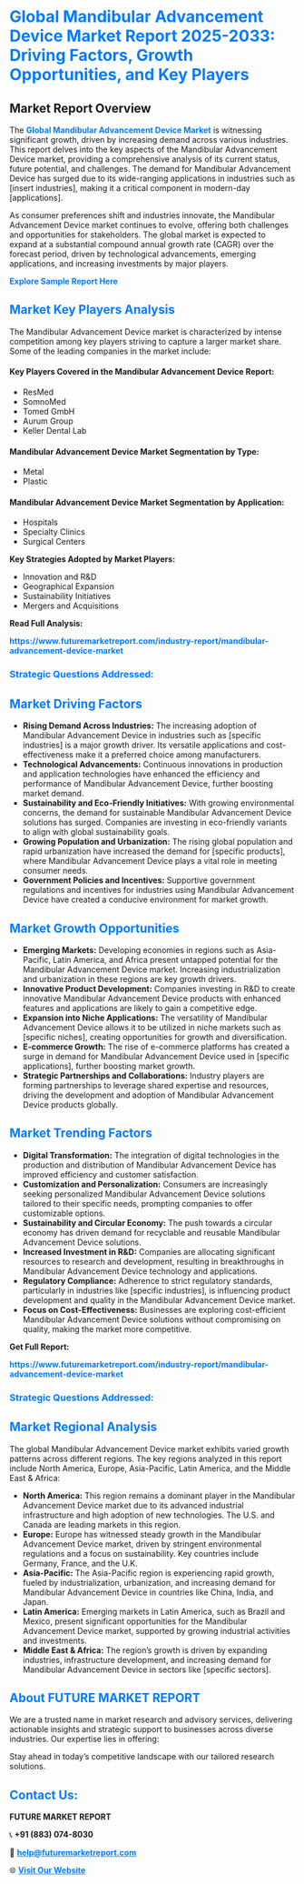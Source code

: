 <h1 style="color: #007BFF;">Global Mandibular Advancement Device Market Report 2025-2033: Driving Factors, Growth Opportunities, and Key Players</h1>

<section id="overview">
<h2>Market Report Overview</h2>
<p>The <a href="https://www.futuremarketreport.com/industry-report/mandibular-advancement-device-market" style="color: #007BFF; text-decoration: none;"><strong>Global Mandibular Advancement Device Market</strong></a> is witnessing significant growth, driven by increasing demand across various industries. This report delves into the key aspects of the Mandibular Advancement Device market, providing a comprehensive analysis of its current status, future potential, and challenges. The demand for Mandibular Advancement Device has surged due to its wide-ranging applications in industries such as [insert industries], making it a critical component in modern-day [applications].</p>
<p>As consumer preferences shift and industries innovate, the Mandibular Advancement Device market continues to evolve, offering both challenges and opportunities for stakeholders. The global market is expected to expand at a substantial compound annual growth rate (CAGR) over the forecast period, driven by technological advancements, emerging applications, and increasing investments by major players.</p>
</section>

<section id="overview">
<p><a href="https://www.futuremarketreport.com/request-sample/reportId=99235" style="color: #007BFF; text-decoration: none;"><strong>Explore Sample Report Here</strong></a></p>
</section>

<section id="key-players">
<h2 style="color: #007BFF;">Market Key Players Analysis</h2>
<p>The Mandibular Advancement Device market is characterized by intense competition among key players striving to capture a larger market share. Some of the leading companies in the market include:</p>
<h4>Key Players Covered in the Mandibular Advancement Device Report:</h4>
<ul><li>ResMed</li><li>SomnoMed</li><li>Tomed GmbH</li><li>Aurum Group</li><li>Keller Dental Lab</li></ul>
<h4>Mandibular Advancement Device Market Segmentation by Type:</h4>
<ul><li>Metal</li><li>Plastic</li></ul>

<h4>Mandibular Advancement Device Market Segmentation by Application:</h4>
<ul><li>Hospitals</li><li>Specialty Clinics</li><li>Surgical Centers</li></ul>
<p><strong>Key Strategies Adopted by Market Players:</strong></p>
<ul>
<li>Innovation and R&D</li>
<li>Geographical Expansion</li>
<li>Sustainability Initiatives</li>
<li>Mergers and Acquisitions</li>
</ul>
</section>

<section>
<p><strong>Read Full Analysis: </strong></p><a href="https://www.futuremarketreport.com/industry-report/mandibular-advancement-device-market" style="color: #007BFF; text-decoration: none;"><strong>https://www.futuremarketreport.com/industry-report/mandibular-advancement-device-market</strong></a>
<h3 style="color: #007BFF;">Strategic Questions Addressed:</h3>
</section>

<section id="driving-factors">
<h2 style="color: #007BFF;">Market Driving Factors</h2>
<ul>
<li><strong>Rising Demand Across Industries:</strong> The increasing adoption of Mandibular Advancement Device in industries such as [specific industries] is a major growth driver. Its versatile applications and cost-effectiveness make it a preferred choice among manufacturers.</li>
<li><strong>Technological Advancements:</strong> Continuous innovations in production and application technologies have enhanced the efficiency and performance of Mandibular Advancement Device, further boosting market demand.</li>
<li><strong>Sustainability and Eco-Friendly Initiatives:</strong> With growing environmental concerns, the demand for sustainable Mandibular Advancement Device solutions has surged. Companies are investing in eco-friendly variants to align with global sustainability goals.</li>
<li><strong>Growing Population and Urbanization:</strong> The rising global population and rapid urbanization have increased the demand for [specific products], where Mandibular Advancement Device plays a vital role in meeting consumer needs.</li>
<li><strong>Government Policies and Incentives:</strong> Supportive government regulations and incentives for industries using Mandibular Advancement Device have created a conducive environment for market growth.</li>
</ul>
</section>

<section id="growth-opportunities">
<h2 style="color: #007BFF;">Market Growth Opportunities</h2>
<ul>
<li><strong>Emerging Markets:</strong> Developing economies in regions such as Asia-Pacific, Latin America, and Africa present untapped potential for the Mandibular Advancement Device market. Increasing industrialization and urbanization in these regions are key growth drivers.</li>
<li><strong>Innovative Product Development:</strong> Companies investing in R&D to create innovative Mandibular Advancement Device products with enhanced features and applications are likely to gain a competitive edge.</li>
<li><strong>Expansion into Niche Applications:</strong> The versatility of Mandibular Advancement Device allows it to be utilized in niche markets such as [specific niches], creating opportunities for growth and diversification.</li>
<li><strong>E-commerce Growth:</strong> The rise of e-commerce platforms has created a surge in demand for Mandibular Advancement Device used in [specific applications], further boosting market growth.</li>
<li><strong>Strategic Partnerships and Collaborations:</strong> Industry players are forming partnerships to leverage shared expertise and resources, driving the development and adoption of Mandibular Advancement Device products globally.</li>
</ul>
</section>

<section id="trending-factors">
<h2 style="color: #007BFF;">Market Trending Factors</h2>
<ul>
<li><strong>Digital Transformation:</strong> The integration of digital technologies in the production and distribution of Mandibular Advancement Device has improved efficiency and customer satisfaction.</li>
<li><strong>Customization and Personalization:</strong> Consumers are increasingly seeking personalized Mandibular Advancement Device solutions tailored to their specific needs, prompting companies to offer customizable options.</li>
<li><strong>Sustainability and Circular Economy:</strong> The push towards a circular economy has driven demand for recyclable and reusable Mandibular Advancement Device solutions.</li>
<li><strong>Increased Investment in R&D:</strong> Companies are allocating significant resources to research and development, resulting in breakthroughs in Mandibular Advancement Device technology and applications.</li>
<li><strong>Regulatory Compliance:</strong> Adherence to strict regulatory standards, particularly in industries like [specific industries], is influencing product development and quality in the Mandibular Advancement Device market.</li>
<li><strong>Focus on Cost-Effectiveness:</strong> Businesses are exploring cost-efficient Mandibular Advancement Device solutions without compromising on quality, making the market more competitive.</li>
</ul>
</section>

<section>
<p><strong>Get Full Report: </strong></p><a href="https://www.futuremarketreport.com/industry-report/mandibular-advancement-device-market" style="color: #007BFF; text-decoration: none;"><strong>https://www.futuremarketreport.com/industry-report/mandibular-advancement-device-market</strong></a>
<h3 style="color: #007BFF;">Strategic Questions Addressed:</h3>
</section>


<section id="regional-analysis">
<h2 style="color: #007BFF;">Market Regional Analysis</h2>
<p>The global Mandibular Advancement Device market exhibits varied growth patterns across different regions. The key regions analyzed in this report include North America, Europe, Asia-Pacific, Latin America, and the Middle East & Africa:</p>
<ul>
<li><strong>North America:</strong> This region remains a dominant player in the Mandibular Advancement Device market due to its advanced industrial infrastructure and high adoption of new technologies. The U.S. and Canada are leading markets in this region.</li>
<li><strong>Europe:</strong> Europe has witnessed steady growth in the Mandibular Advancement Device market, driven by stringent environmental regulations and a focus on sustainability. Key countries include Germany, France, and the U.K.</li>
<li><strong>Asia-Pacific:</strong> The Asia-Pacific region is experiencing rapid growth, fueled by industrialization, urbanization, and increasing demand for Mandibular Advancement Device in countries like China, India, and Japan.</li>
<li><strong>Latin America:</strong> Emerging markets in Latin America, such as Brazil and Mexico, present significant opportunities for the Mandibular Advancement Device market, supported by growing industrial activities and investments.</li>
<li><strong>Middle East & Africa:</strong> The region’s growth is driven by expanding industries, infrastructure development, and increasing demand for Mandibular Advancement Device in sectors like [specific sectors].</li>
</ul>
</section>

<footer>
<h2 style="color: #007BFF;">About FUTURE MARKET REPORT</h2>
<p>We are a trusted name in market research and advisory services, delivering actionable insights and strategic support to businesses across diverse industries. Our expertise lies in offering:</p>

<p>Stay ahead in today’s competitive landscape with our tailored research solutions.</p>

<h2 style="color: #007BFF;">Contact Us:</h2>
<p><strong>FUTURE MARKET REPORT</strong></p>
<p>📞 <strong>+91 (883) 074-8030</strong></p>
<p>📧 <strong><a href="mailto:help@futuremarketreport.com" style="color: #007BFF;">help@futuremarketreport.com</a></strong></p>
<p>🌐 <strong><a href="https://www.futuremarketreport.com/" style="color: #007BFF;">Visit Our Website</a></strong></p>
</footer>